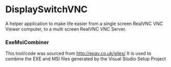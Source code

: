 # DisplaySwitchVNC
A helper application to make life easier from a single screen RealVNC VNC Viewer computer, to a multi screen RealVNC VNC Server.

### ExeMsiCombiner
This tool/code was sourced from http://epav.co.uk/giles/
It is used to combine the EXE and MSI files generated by the Visual Studio Setup Project
